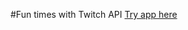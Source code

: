 #Fun times with Twitch API
[Try app here](http://htmlpreview.github.io/?https://github.com/aleksarakic/twitch/blob/master/index.html)
